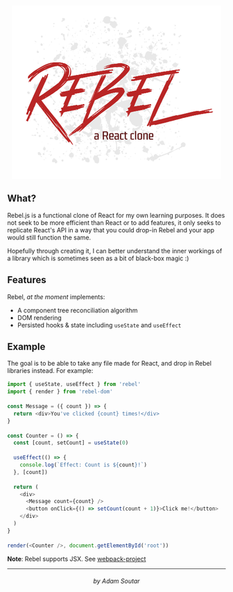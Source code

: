 <p align="center">
  <img src="./assets/logoLight.png" height="400" />
</p>

## What?

Rebel.js is a functional clone of React for my own learning purposes. It does
not seek to be more efficient than React or to add features, it only seeks
to replicate React's API in a way that you could drop-in Rebel and your app
would still function the same.

Hopefully through creating it, I can better understand the inner workings of a
library which is sometimes seen as a bit of black-box magic :)

## Features

Rebel, _at the moment_ implements:

- A component tree reconciliation algorithm
- DOM rendering
- Persisted hooks & state including `useState` and `useEffect`

## Example

The goal is to be able to take any file made for React, and drop in Rebel libraries instead. For
example:

```js
import { useState, useEffect } from 'rebel'
import { render } from 'rebel-dom'

const Message = ({ count }) => {
  return <div>You've clicked {count} times!</div>
}

const Counter = () => {
  const [count, setCount] = useState(0)

  useEffect(() => {
    console.log(`Effect: Count is ${count}!`)
  }, [count])

  return (
    <div>
      <Message count={count} />
      <button onClick={() => setCount(count + 1)}>Click me!</button>
    </div>
  )
}

render(<Counter />, document.getElementById('root'))
```

**Note**: Rebel supports JSX. See [webpack-project](./webpack-project)

---

<h6 align="center">by Adam Soutar</h6>
